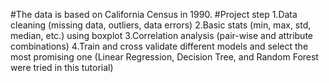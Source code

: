 #The data is based on California Census in 1990.
#Project step
1.Data cleaning (missing data, outliers, data errors)
2.Basic stats (min, max, std, median, etc.) using boxplot
3.Correlation analysis (pair-wise and attribute combinations)
4.Train and cross validate different models and select the most promising one (Linear Regression, Decision Tree, and Random Forest were tried in this tutorial)

